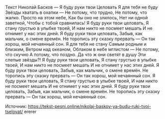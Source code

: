 Текст Николай Басков — Я буду руки твои Целовать Я для тебя не буду Звёзды хватать в охапки — Не потому, что трудно, Не потому, что жалко. Просто на этом небе, Как бы оно не злилось, Нет ни одной заветной, Чтобы с тобой сравнилась! Я буду руки твои целовать, Я стану грустью в улыбке твоей, И нам никто не посмеет мешать И не отнимет у нас этих дней. Я буду руки твои целовать, Забыв, как мальчик, о смене времён. Не торопись эту сказку прервать — Он так хорош, мой нечаянный сон. Я для тебя не стану Самым родным и близким, Ветром над океаном, Облаком в небе мглистом — Не потому, что скучно А потому, что поздно. Да что ж они светят в душу Эти слепые звёзды?! Я буду руки твои целовать, Я стану грустью в улыбке твоей, И нам никто не посмеет мешать И не отнимет у нас этих дней. Я буду руки твои целовать, Забыв, как мальчик, о смене времён. Не торопись эту сказку прервать — Он так хорош, мой нечаянный сон. Я буду руки твои целовать, Я стану грустью в улыбке твоей, И нам никто не посмеет мешать И не отнимет у нас этих дней. Я буду руки твои целовать, Забыв, как мальчик, о смене времён. Не торопись эту сказку прервать — Он так хорош, мой нечаянный сон.

Источник: https://tekst-pesni.online/nikolaj-baskov-ya-budu-ruki-tvoi-tselovat/
ererer
